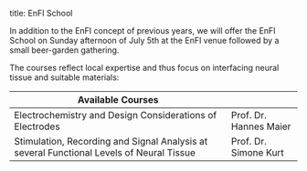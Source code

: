 title: EnFI School


In addition to the EnFI concept of previous years, we will offer the EnFI School on Sunday afternoon of July 5th at the EnFI venue followed by a small beer-garden gathering.   

The courses reflect local expertise and thus focus on interfacing neural tissue and suitable materials:

|Available Courses                                                                       |                     |   
|--------------------------------------------------------------------------------------- |---------------------|   
|Electrochemistry and Design Considerations of Electrodes                               | Prof. Dr. Hannes Maier|  
|Stimulation, Recording and Signal Analysis at several Functional Levels of Neural Tissue| Prof. Dr. Simone Kurt|  

